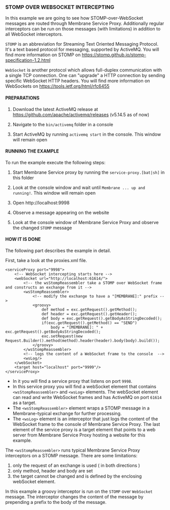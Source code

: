 ### STOMP OVER WEBSOCKET INTERCEPTING

In this example we are going to see how STOMP-over-WebSocket messages are routed through Membrane Service Proxy.
Additionally regular interceptors can be run on those messages (with limitations) in addition to all WebSocket
interceptors.

`STOMP` is an abbreviation for Streaming Text Oriented Messaging Protocol. It's a text based protocol for messaging,
supported by ActiveMQ. You will find more information on STOMP on https://stomp.github.io/stomp-specification-1.2.html

`WebSocket` is another protocol which allows full-duplex communication with a single TCP connection. One can "upgrade" a
HTTP connection by sending specific WebSocket HTTP headers. You will find more information on WebSockets on
https://tools.ietf.org/html/rfc6455


#### PREPARATIONS

1. Download the latest ActiveMQ release at https://github.com/apache/activemq/releases (v5.14.5 as of now)
   
2. Navigate to the `bin/activemq` folder in a console
   
3. Start ActiveMQ by running `activemq start` in the console. This window will remain open



#### RUNNING THE EXAMPLE

To run the example execute the following steps:

1. Start Membrane Service proxy by running the `service-proxy.[bat|sh]` in this folder
   
2. Look at the console window and wait until `Membrane ... up and running!`. This window will remain open
   
3. Open http://localhost:9998
   
4. Observe a message appearing on the website
   
5. Look at the console window of Membrane Service Proxy and observe the changed `STOMP` message


#### HOW IT IS DONE

The following part describes the example in detail.

First, take a look at the proxies.xml file.

```
<serviceProxy port="9998">
    <!-- WebSocket intercepting starts here -->
    <webSocket url="http://localhost:61614/">
        <!-- the wsStompReassembler take a STOMP over WebSocket frame and constructs an exchange from it -->
        <wsStompReassembler>
            <!-- modify the exchange to have a "[MEMBRANE]:" prefix -->
            <groovy>
                def method = exc.getRequest().getMethod();
                def header = exc.getRequest().getHeader();
                def body = exc.getRequest().getBodyAsStringDecoded();
                if(exc.getRequest().getMethod() == "SEND")
                    body = "[MEMBRANE]: " + exc.getRequest().getBodyAsStringDecoded();
                exc.setRequest(new Request.Builder().method(method).header(header).body(body).build());
            </groovy>
        </wsStompReassembler>
        <!-- logs the content of a WebSocket frame to the console  -->
        <wsLog/>
    </webSocket>
    <target host="localhost" port="9999"/>
</serviceProxy>
```

* In it you will find a service proxy that listens on port `9998`. 
* In this service proxy you will find a webSocket element that contains `<wsStompReassembler>` and `<wsLog>` elements. The
webSocket element can read and write WebSocket frames and has ActiveMQ on port `61614` as a target.
* The `<wsStompReassembler>` element wraps a STOMP message in a Membrane-typical exchange for further processing.
* The `<wsLog>` element is an interceptor that just logs the content of the WebSocket frame to the console of Membrane Service Proxy.
The last element of the service proxy is a target element that points to a web server from Membrane Service Proxy
hosting a website for this example.

The `<wsStompReassembler>` runs typical Membrane Service Proxy interceptors on a STOMP message. There are some limitations:
 1. only the request of an exchange is used ( in both directions )
 2. only method, header and body are set
 3. the target cannot be changed and is defined by the enclosing webSocket element.   

In this example a groovy interceptor is run on the `STOMP` over `WebSocket` message. The interceptor changes the content of
the message by prepending a prefix to the body of the message.
